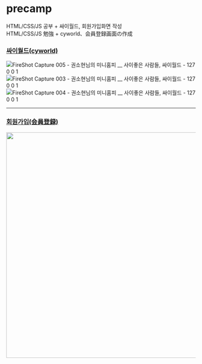 # precamp
HTML/CSS/JS 공부 + 싸이월드, 회원가입화면 작성  
HTML/CSS/JS 勉強 + cyworld、会員登録画面の作成

### [싸이월드(cyworld)](https://github.com/S0HYE0N/precamp/tree/main/cyworld)
![FireShot Capture 005 - 권소현님의 미니홈피 __ 사이좋은 사람들, 싸이월드 - 127 0 0 1](https://github.com/S0HYE0N/precamp/assets/138981332/a4793463-1150-4e03-9081-f4345fbda1e2)  
![FireShot Capture 003 - 권소현님의 미니홈피 __ 사이좋은 사람들, 싸이월드 - 127 0 0 1](https://github.com/S0HYE0N/precamp/assets/138981332/591a33d2-f1e9-4b56-9569-eb71c3f6e94c)  
![FireShot Capture 004 - 권소현님의 미니홈피 __ 사이좋은 사람들, 싸이월드 - 127 0 0 1](https://github.com/S0HYE0N/precamp/assets/138981332/78a02e69-8a60-48d1-9a1a-ddaa8ec9ab99)  

<hr>
  
### [회원가입(会員登録)](https://github.com/S0HYE0N/precamp/tree/main/class/final)
<p align="center"><img src="https://github.com/S0HYE0N/precamp/assets/138981332/663a1387-e054-4dc5-a731-0e48f9006b42" width="600"></p>
